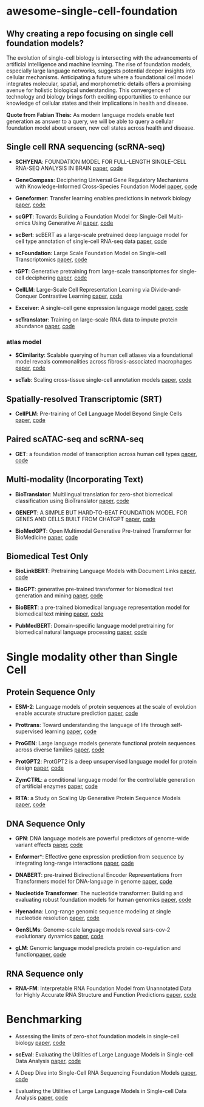 # awesome-single-cell-foundation

## Why creating a repo focusing on single cell foundation models?

The evolution of single-cell biology is intersecting with the advancements of artificial intelligence and machine learning. The rise of foundation models, especially large language networks, suggests potential deeper insights into cellular mechanisms. Anticipating a future where a foundational cell model integrates molecular, spatial, and morphometric details offers a promising avenue for holistic biological understanding. This convergence of technology and biology brings forth exciting opportunities to enhance our knowledge of cellular states and their implications in health and disease.

**Quote from Fabian Theis:** As modern language models enable text generation as answer to a query, we will be able to query a cellular foundation model about unseen, new cell states across health and disease.



## Single cell RNA sequencing (scRNA-seq)

- **SCHYENA**: FOUNDATION MODEL FOR FULL-LENGTH SINGLE-CELL RNA-SEQ ANALYSIS IN BRAIN [paper](https://arxiv.org/pdf/2310.02713.pdf), [code](https://github.com/scHyena2023/scHyena)

- **GeneCompass**: Deciphering Universal Gene Regulatory Mechanisms with Knowledge-Informed Cross-Species Foundation Model [paper](https://www.biorxiv.org/content/10.1101/2023.09.26.559542v1), [code](https://github.com/xCompass-AI/GeneCompass)

- **Geneformer**: Transfer learning enables predictions in network biology [paper](https://www.nature.com/articles/s41586-023-06139-9), [code](https://huggingface.co/ctheodoris/Geneformer)

- **scGPT**: Towards Building a Foundation Model for Single-Cell Multi-omics Using Generative AI [paper](https://www.biorxiv.org/content/10.1101/2023.04.30.538439v1), [code](https://github.com/bowang-lab/scGPT)

- **scBert**: scBERT as a large-scale pretrained deep language model for cell type annotation of single-cell RNA-seq data [paper](https://www.nature.com/articles/s42256-022-00534-z), [code](https://github.com/TencentAILabHealthcare/scBERT)

- **scFoundation**: Large Scale Foundation Model on Single-cell Transcriptomics [paper](https://www.biorxiv.org/content/10.1101/2023.05.29.542705v3), [code](https://github.com/biomap-research/scFoundation)

- **tGPT**: Generative pretraining from large-scale transcriptomes for single-cell deciphering [paper](https://www.sciencedirect.com/science/article/pii/S2589004223006132), [code](https://github.com/deeplearningplus/tGPT)

- **CellLM**: Large-Scale Cell Representation Learning via Divide-and-Conquer Contrastive Learning [paper](https://arxiv.org/pdf/2306.04371.pdf), [code](https://github.com/PharMolix/OpenBioMed/blob/main/README.md)

- **Exceiver**: A single-cell gene expression language model [paper](https://arxiv.org/pdf/2210.14330.pdf), [code](https://github.com/keiserlab/exceiver)

- **scTranslator**: Training on large-scale RNA data to impute protein abundance [paper](https://t.co/DHRtCmzaGK), [code](https://t.co/TC0OCOc0q7)

### atlas model

- **SCimilarity**: Scalable querying of human cell atlases via a foundational model reveals commonalities across fibrosis-associated macrophages [paper](https://www.biorxiv.org/content/10.1101/2023.07.18.549537v3), [code](https://github.com/Genentech/scimilarity)

- **scTab**: Scaling cross-tissue single-cell annotation models [paper](https://www.biorxiv.org/content/10.1101/2023.10.07.561331v1.full.pdf), [code](https://github.com/theislab/scTab)


## Spatially-resolved Transcriptomic (SRT)

- **CellPLM**: Pre-training of Cell Language Model Beyond Single Cells [paper](https://www.biorxiv.org/content/10.1101/2023.10.03.560734v1.full.pdf), [code](https://github.com/OmicsML/CellPLM)


## Paired  scATAC-seq and scRNA-seq

- **GET**: a foundation model of transcription across human cell types [paper](https://www.biorxiv.org/content/10.1101/2023.09.24.559168v1.full), [code](https://github.com/GET-Foundation)



## Multi-modality (Incorporating Text)

- **BioTranslator**: Multilingual translation for zero-shot biomedical classification using BioTranslator [paper](https://www.nature.com/articles/s41467-023-36476-2), [code](https://github.com/HanwenXuTHU/BioTranslatorProject)

- **GENEPT**: A SIMPLE BUT HARD-TO-BEAT FOUNDATION MODEL FOR GENES AND CELLS BUILT FROM CHATGPT [paper](https://www.biorxiv.org/content/10.1101/2023.10.16.562533v1), [code](https://github.com/yiqunchen/GenePT)

- **BioMedGPT**: Open Multimodal Generative Pre-trained Transformer for BioMedicine [paper](https://arxiv.org/abs/2308.09442), [code](https://github.com/PharMolix/OpenBioMed)

## Biomedical Test Only

- **BioLinkBERT**: Pretraining Language Models with Document Links [paper](https://arxiv.org/pdf/2203.15827.pdf), [code](https://github.com/michiyasunaga/LinkBERT)

- **BioGPT**: generative pre-trained transformer for biomedical text generation and mining [paper](https://arxiv.org/pdf/2210.10341.pdf), [code](https://github.com/microsoft/BioGPT)

- **BioBERT**: a pre-trained biomedical language representation model for biomedical text mining [paper](https://arxiv.org/pdf/1901.08746.pdf), [code](https://github.com/dmis-lab/biobert)

- **PubMedBERT**: Domain-specific language model pretraining for biomedical natural language processing [paper](https://arxiv.org/pdf/2007.15779.pdf), [code](https://huggingface.co/microsoft/BiomedNLP-PubMedBERT-base-uncased-abstract)


# Single modality other than Single Cell

## Protein Sequence Only

- **ESM-2**: Language models of protein sequences at the scale of evolution enable accurate structure prediction [paper](https://www.biorxiv.org/content/10.1101/2022.07.20.500902v1.full.pdf), [code](https://github.com/facebookresearch/esm)

- **Prottrans**: Toward understanding the language of life through self-supervised learning [paper](https://arxiv.org/abs/2007.06225), [code](https://github.com/agemagician/ProtTrans)


- **ProGEN**: Large language models generate functional protein sequences across diverse families [paper](https://www.nature.com/articles/s41587-022-01618-2), [code](https://github.com/salesforce/progen)

- **ProtGPT2**: ProtGPT2 is a deep unsupervised language model for protein design [paper](https://www.biorxiv.org/content/10.1101/2022.03.09.483666v1), [code](https://huggingface.co/nferruz/ProtGPT2)

- **ZymCTRL**: a conditional language model for the controllable generation of artificial enzymes [paper](https://www.mlsb.io/papers_2022/ZymCTRL_a_conditional_language_model_for_the_controllable_generation_of_artificial_enzymes.pdf), [code](https://huggingface.co/AI4PD/ZymCTRL)

- **RITA**: a Study on Scaling Up Generative Protein Sequence Models [paper](https://arxiv.org/pdf/2205.05789.pdf), [code](https://github.com/lightonai/RITA)

## DNA Sequence Only

- **GPN**: DNA language models are powerful predictors of genome-wide variant effects [paper](https://www.pnas.org/doi/10.1073/pnas.2311219120), [code](https://github.com/songlab-cal/gpn)

- **Enformer***: Effective gene expression prediction from sequence by integrating long-range interactions [paper](https://www.biorxiv.org/content/10.1101/2021.04.07.438649v1), [code](https://github.com/deepmind/deepmind-research/tree/master/enformer)

- **DNABERT**: pre-trained Bidirectional Encoder Representations from Transformers model for DNA-language in genome [paper](https://www.biorxiv.org/content/10.1101/2020.09.17.301879v1), [code](https://github.com/jerryji1993/DNABERT)

- **Nucleotide Transformer**: The nucleotide transformer: Building and evaluating robust foundation models for human genomics [paper](https://www.biorxiv.org/content/10.1101/2023.01.11.523679v1), [code](https://github.com/instadeepai/nucleotide-transformer)

- **Hyenadna**: Long-range genomic sequence modeling at single nucleotide resolution [paper](https://arxiv.org/pdf/2306.15794), [code](https://github.com/HazyResearch/hyena-dna)

- **GenSLMs**: Genome-scale language models reveal sars-cov-2 evolutionary dynamics [paper](https://www.biorxiv.org/content/10.1101/2022.10.10.511571v1), [code](https://github.com/ramanathanlab/genslm)

- **gLM**: Genomic language model predicts protein co-regulation and function[paper](https://www.biorxiv.org/content/10.1101/2023.04.07.536042v2), [code](https://github.com/y-hwang/gLM)


## RNA Sequence only
- **RNA-FM**: Interpretable RNA Foundation Model from Unannotated Data for Highly Accurate RNA Structure and Function Predictions [paper](https://arxiv.org/pdf/2204.00300.pdf), [code](https://github.com/ml4bio/RNA-FM)

# Benchmarking

- Assessing the limits of zero-shot foundation models in single-cell biology [paper](https://www.biorxiv.org/content/10.1101/2023.10.16.561085v1.full.pdf), [code](https://github.com/microsoft/zero-shot-scfoundation)


- **scEval**: Evaluating the Utilities of Large Language Models in Single-cell Data Analysis [paper](https://www.biorxiv.org/content/10.1101/2023.09.08.555192v3.full.pdf), [code](https://github.com/HelloWorldLTY/scEval)

- A Deep Dive into Single-Cell RNA Sequencing Foundation Models
[paper](https://www.biorxiv.org/content/10.1101/2023.10.19.563100v1.full.pdf), [code](https://github.com/clinicalml/sc-foundation-eval)

- Evaluating the Utilities of Large Language Models in Single-cell Data Analysis [paper](https://www.biorxiv.org/content/10.1101/2023.09.08.555192v1.full), [code](https://github.com/HelloWorldLTY/scEval)


